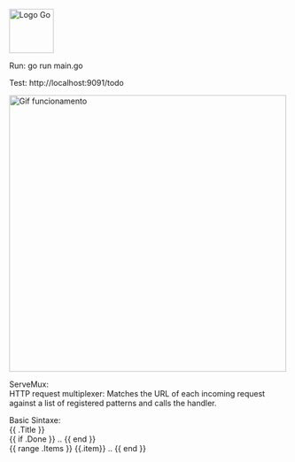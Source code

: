<img src="https://duckduckgo.com/i/0330f6cf.png" alt="Logo Go" height="80"></img>


Run: go run main.go

Test: http://localhost:9091/todo


<img src="gif.gif" alt="Gif funcionamento" height="500"></img>



ServeMux: <br>
HTTP request multiplexer: Matches the URL of each incoming request against a list of registered patterns and calls the handler.



Basic Sintaxe: <br>
    {{ .Title }} <br>
    {{ if .Done }}  .. {{ end }} <br>
    {{ range .Items }}  {{.item}} .. {{ end }} <br>
